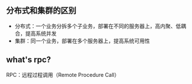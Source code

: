 ## 分布式和集群的区别
- 分布式：一个业务分拆多个子业务，部署在不同的服务器上，高内聚、低耦合，提高系统并发
- 集群：同一个业务，部署在多个服务器上，提高系统可用性

## what's rpc?
RPC：远程过程调用（Remote Procedure Call）

